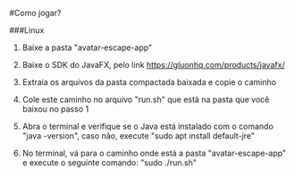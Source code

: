 #Como jogar?

###Linux
1. Baixe a pasta "avatar-escape-app"

2. Baixe o SDK do JavaFX, pelo link https://gluonhq.com/products/javafx/

3.  Extraia os arquivos da pasta compactada baixada e copie o caminho

4. Cole este caminho no arquivo "run.sh" que está na pasta que você baixou no passo 1

5. Abra o terminal e verifique se o Java está instalado com o comando "java -version", caso não, execute "sudo apt install default-jre"

6. No terminal, vá para o caminho onde está a pasta "avatar-escape-app" e execute o seguinte comando: "sudo ./run.sh"